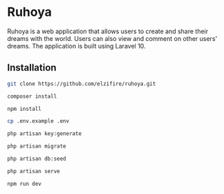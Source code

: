 <!-- title -->
# Ruhoya
<!-- description -->
Ruhoya is a web application that allows users to create and share their dreams with the world. Users can also view and comment on other users' dreams. The application is built using Laravel 10.

## Installation

```bash
git clone https://github.com/elzifire/ruhoya.git
```
```bash
composer install
```
```bash
npm install
```
```bash
cp .env.example .env
``` 
```bash 
php artisan key:generate
```
```bash
php artisan migrate
```
```bash
php artisan db:seed
```
```bash
php artisan serve
```
```bash
npm run dev
```
